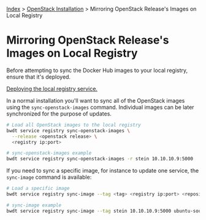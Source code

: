 [Index](/)
\> [OpenStack Installation](/openstack-install.html)
\> Mirroring OpenStack Release's Images on Local Registry

# Mirroring OpenStack Release's Images on Local Registry

Before attempting to sync the Docker Hub images to your local registry, ensure
that it's deployed.

[Deploying the local registry service.](/registry.html)

In a normal installation you'll want to sync all of the OpenStack images using
the `sync-openstack-images` command. Individual images can be later
synchronized for the purpose of updates.

```bash
# Load all OpenStack images to the local registry
bwdt service registry sync-openstack-images \
  --release <openstack release> \
  <registry ip:port>

# sync-openstack-images example
bwdt service registry sync-openstack-images -r stein 10.10.10.9:5000
```

If you need to sync a specific image, for instance to update one service,
the `sync-image` command is available:

```bash
# Load a specific image
bwdt service registry sync-image --tag <tag> <registry ip:port> <repository name>

# sync-image example
bwdt service registry sync-image --tag stein 10.10.10.9:5000 ubuntu-source-mariadb
```

